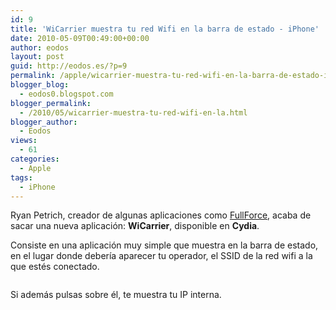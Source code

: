 ```yaml
---
id: 9
title: 'WiCarrier muestra tu red Wifi en la barra de estado - iPhone'
date: 2010-05-09T00:49:00+00:00
author: eodos
layout: post
guid: http://eodos.es/?p=9
permalink: /apple/wicarrier-muestra-tu-red-wifi-en-la-barra-de-estado-iphone
blogger_blog:
  - eodos0.blogspot.com
blogger_permalink:
  - /2010/05/wicarrier-muestra-tu-red-wifi-en-la.html
blogger_author:
  - Eodos
views:
  - 61
categories:
  - Apple
tags:
  - iPhone
---
```

Ryan Petrich, creador de algunas aplicaciones como [FullForce](http://www.estudioiphone.com/2010/05/fullforce-obliga-a-las-aplicaciones-a-abrirse-en-modo-ipad-pantalla-completa/), acaba de sacar una nueva aplicación: **WiCarrier**, disponible en **Cydia**.

Consiste en una aplicación muy simple que muestra en la barra de estado, en el lugar donde debería aparecer tu operador, el SSID de la red wifi a la que estés conectado.

<div class="separator" style="clear: both; text-align: center;">
  <a style="margin-left: 1em; margin-right: 1em;" href="https://i1.wp.com/www.iphonedownloadblog.com/wp-content/uploads/2010/05/wicarrier-after-1.jpg" data-rel="lightbox-0" title=""><img src="https://i1.wp.com/www.iphonedownloadblog.com/wp-content/uploads/2010/05/wicarrier-after-1.jpg" border="0" alt="" data-recalc-dims="1" /></a>
</div>

Si además pulsas sobre él, te muestra tu IP interna.

<div class="separator" style="clear: both; text-align: center;">
  <a style="margin-left: 1em; margin-right: 1em;" href="https://i0.wp.com/www.iphonedownloadblog.com/wp-content/uploads/2010/05/wicarrier-after.jpg" data-rel="lightbox-1" title=""><img src="https://i0.wp.com/www.iphonedownloadblog.com/wp-content/uploads/2010/05/wicarrier-after.jpg" border="0" alt="" data-recalc-dims="1" /></a>
</div>
